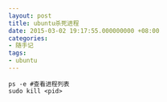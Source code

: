 ```yaml
---
layout: post
title: ubuntu杀死进程
date: 2015-03-02 19:17:55.000000000 +08:00
categories:
- 随手记
tags:
- ubuntu
---
```


    ps -e #查看进程列表
    sudo kill <pid>
